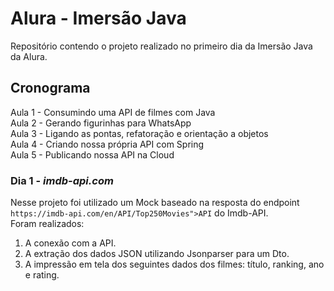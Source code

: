 # Alura - Imersão Java 

Repositório contendo o projeto realizado no primeiro dia da Imersão Java da Alura.

## Cronograma
Aula 1 - Consumindo uma API de filmes com Java <br/>
Aula 2 - Gerando figurinhas para WhatsApp <br/>
Aula 3 - Ligando as pontas, refatoração e orientação a objetos <br/>
Aula 4 - Criando nossa própria API com Spring <br/>
Aula 5 - Publicando nossa API na Cloud <br/>



### Dia 1 - <i>imdb-api.com</i>

Nesse projeto foi utilizado um Mock baseado na resposta do endpoint `https://imdb-api.com/en/API/Top250Movies">API` do Imdb-API.<br>
Foram realizados:
1. A conexão com a API.
2. A extração dos dados JSON utilizando  Jsonparser para um Dto.
3. A impressão em tela dos seguintes dados dos filmes: título, ranking, ano e rating.





